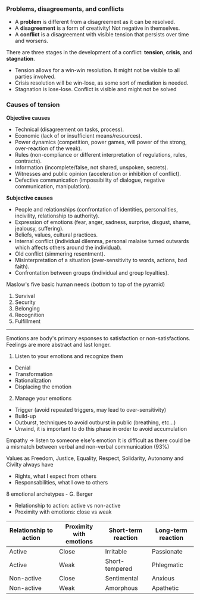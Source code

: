 ### Problems, disagreements, and conflicts

- A **problem** is different from a disagreement as it can be resolved.
- A **disagreement** is a form of creativity! Not negative in themselves.
- A **conflict** is a disagreement with visible tension that persists over time and worsens. 

There are three stages in the development of a conflict: **tension**, **crisis**, and **stagnation**.

- Tension allows for a win-win resolution. It might not be visible to all parties involved.
- Crisis resolution will be win-lose, as some sort of mediation is needed.
- Stagnation is lose-lose. Conflict is visible and might not be solved

### Causes of tension

**Objective causes**

- Technical (disagreement on tasks, process).
- Economic (lack of or insufficient means/resources).
- Power dynamics (competition, power games, will power of the strong, over-reaction of the weak).
- Rules (non-compliance or different interpretation of regulations, rules, contracts).
- Information (incomplete/false, not shared, unspoken, secrets).
- Witnesses and public opinion (acceleration or inhibition of conflict).
- Defective communication (impossibility of dialogue, negative communication, manipulation).

**Subjective causes**
- People and relationships (confrontation of identities, personalities, incivility, relationship to authority).
- Expression of emotions (fear, anger, sadness, surprise, disgust, shame, jealousy, suffering).
- Beliefs, values, cultural practices.
- Internal conflict (individual dilemma, personal malaise turned outwards which affects others around the individual).
- Old conflict (simmering resentment).
- Misinterpretation of a situation (over-sensitivity to words, actions, bad faith).
- Confrontation between groups (individual and group loyalties).


Maslow's five basic human needs (bottom to top of the pyramid)
1. Survival 
2. Security
3. Belonging
4. Recognition
5. Fulfillment

---

Emotions are body's primary esponses to satisfaction or non-satisfactions. Feelings are more abstract and last longer.

1. Listen to your emotions and recognize them
- Denial
- Transformation
- Rationalization
- Displacing the emotion


2. Manage your emotions
- Trigger (avoid repeated triggers, may lead to over-sensitivity)
- Build-up
- Outburst, techniques to avoid outburst in public (breathing, etc...)
- Unwind, it is important to do this phase in order to avoid accumulation

Empathy -> listen to someone else's emotion
It is difficult as there could be a mismatch between verbal and non-verbal communication (93%)

Values as Freedom, Justice, Equality, Respect, Solidarity, Autonomy and Civilty always have
- Rights, what I expect from others
- Responsabilities, what I owe to others

8 emotional archetypes - G. Berger
- Relationship to action: active vs non-active
- Proximity with emotions: close vs weak

| Relationship to action | Proximity with emotions | Short-term reaction | Long-term reaction |
| ----- | ----- | ----- | ----- |
| Active | Close | Irritable | Passionate |
| Active | Weak | Short-tempered | Phlegmatic |
| Non-active | Close | Sentimental | Anxious |
| Non-active | Weak | Amorphous | Apathetic |
